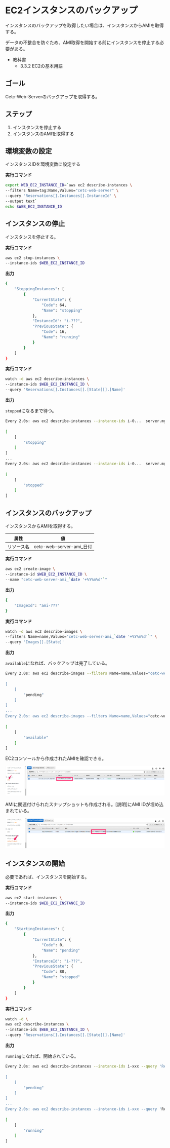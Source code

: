 # EC2インスタンスのバックアップ

インスタンスのバックアップを取得したい場合は、インスタンスからAMIを取得する。

データの不整合を防ぐため、AMI取得を開始する前にインスタンスを停止する必要がある。

- 教科書
	- 3.3.2 EC2の基本用語

## ゴール
Cetc-Web-Serverのバックアップを取得する。

## ステップ
1. インスタンスを停止する
2. インスタンスのAMIを取得する

## 環境変数の設定

インスタンスIDを環境変数に設定する

**実行コマンド**
```bash
export WEB_EC2_INSTANCE_ID=`aws ec2 describe-instances \
--filters Name=tag:Name,Values="cetc-web-server" \
--query 'Reservations[].Instances[].InstanceId' \
--output text`
echo $WEB_EC2_INSTANCE_ID
```
## インスタンスの停止

インスタンスを停止する。

**実行コマンド**

```bash
aws ec2 stop-instances \
--instance-ids $WEB_EC2_INSTANCE_ID
```
**出力**

```bash
{
	"StoppingInstances": [
		{
			"CurrentState": {
				"Code": 64,
				"Name": "stopping"
			},
			"InstanceId": "i-???",
			"PreviousState": {
				"Code": 16,
				"Name": "running"
			}
		}
	]
}
```

**実行コマンド**
```bash
watch -d aws ec2 describe-instances \
--instance-ids $WEB_EC2_INSTANCE_ID \
--query 'Reservations[].Instances[].[State][].[Name]'
```
**出力**

`stopped`になるまで待つ。

```bash
Every 2.0s: aws ec2 describe-instances --instance-ids i-0...  server.mgt.local: Sun Jun 21 17:58:33 2020

[
	[
		"stopping"
	]
]
...
Every 2.0s: aws ec2 describe-instances --instance-ids i-0...  server.mgt.local: Sun Jun 21 17:58:55 2020

[
	[
		"stopped"
	]
]
```
## インスタンスのバックアップ
インスタンスからAMIを取得する。

| 属性       | 値                  |
| ---------- | ------------------- |
| リソース名 | cetc-web-server-ami_日付 |

**実行コマンド**
```bash
aws ec2 create-image \
--instance-id $WEB_EC2_INSTANCE_ID \
--name "cetc-web-server-ami_`date '+%Y%m%d'`"
```
**出力**
```bash
{
    "ImageId": "ami-???"
}
```

**実行コマンド**

```bash
watch -d aws ec2 describe-images \
--filters Name=name,Values="cetc-web-server-ami_`date '+%Y%m%d'`" \
--query 'Images[].[State]'
```
**出力**

`available`になれば、バックアップは完了している。

```bash
Every 2.0s: aws ec2 describe-images --filters Name=name,Values="cetc-web-server-ami_20201... Sun Jun 21 18:09:54 2020

[
    [
        "pending"
    ]
]
...
Every 2.0s: aws ec2 describe-images --filters Name=name,Values="cetc-web-server-ami_20201... Sun Jun 21 18:09:59 2020

[
    [
        "available"
    ]
]
```

EC2コンソールから作成されたAMIを確認できる。

![image-20201031130312036](backup_ec2_instance/image-20201031130312036.png)

AMIに関連付けられたスナップショットも作成される。[説明]にAMI IDが埋め込まれている。

![image-20201031130433584](backup_ec2_instance/image-20201031130433584.png)

## インスタンスの開始

必要であれば、インスタンスを開始する。

**実行コマンド**
```bash
aws ec2 start-instances \
--instance-ids $WEB_EC2_INSTANCE_ID
```

**出力**
```bash
{
	"StartingInstances": [
		{
			"CurrentState": {
				"Code": 0,
				"Name": "pending"
			},
			"InstanceId": "i-???",
			"PreviousState": {
				"Code": 80,
				"Name": "stopped"
			}
		}
	]
}
```

**実行コマンド**
```bash
watch -d \
aws ec2 describe-instances \
--instance-ids $WEB_EC2_INSTANCE_ID \
--query 'Reservations[].Instances[].[State][].[Name]'
```

**出力**

`running`になれば、開始されている。

```bash
Every 2.0s: aws ec2 describe-instances --instance-ids i-xxx --query 'Reserv... Sun Jun 21 17:59:31 2020

[
	[
		"pending"
	]
]
...
Every 2.0s: aws ec2 describe-instances --instance-ids i-xxx --query 'Reserv... Sun Jun 21 17:59:36 2020

[
	[
		"running"
	]
]
```
